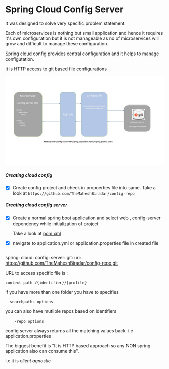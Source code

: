 # Spring Cloud Config Server    

It was designed to solve very specific problem statement.

Each of microservices is nothing but small application and hence it requires it's own configuration but it is not manageable as no of microservices will grow and difficult to manage these configuration.

Spring cloud config provides central configuration and it helps to manage configutation.


It is HTTP access to git based file configurations

<img src="https://github.com/TheMaheshBiradar/front-end-techs/blob/master/readme-images/cloud-config-ppt.jpg"/>



##### Creating cloud config

-[x]  Create config project and check in propoerties file into same.
    Take a look at `https://github.com/TheMaheshBiradar/config-repo`

##### Creating cloud config server

-[x]  Create a normal spring boot application and select web , config-server dependency while initialization of project

    Take a look at [pom.xml](/pom.xml)

-[x] navigate to application.yml or application.properties file in created file


   <pre>
spring:
  cloud:
    config:
      server:
        git:
          uri: https://github.com/TheMaheshBiradar/config-repo.git
       </pre>
       
       
 
 URL to access specific file is :
 
    context path /{identifier}/{profile}
 
 
 if you have more than one folder you have to specifies 
 
    --searchpaths options
    
 you can also have mutliple repos based on identifiers
 
        -repo options
  
  config server always returns all the matching values back.
  i.e application.properties
 
 
 The biggest benefit is "It is HTTP based approach so any NON spring application also can consume this".
 
 i.e it is <i>client agnostic<i>
